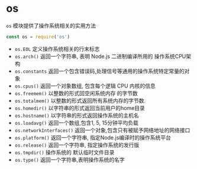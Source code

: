 # os

`os` 模块提供了操作系统相关的实用方法

```js
const os = require('os')
```

- `os.EOL`   定义操作系统相关的行末标志
- `os.arch()`  返回一个字符串, 表明 Node.js 二进制编译所用的 操作系统CPU架构
- `os.constants`  返回一个包含错误码,处理信号等通用的操作系统特定常量的对象
- `os.cpus()`   返回一个对象数组, 包含每个逻辑 CPU 内核的信息
- `os.freemem()`  以整数的形式回空闲系统内存 的字节数
- `os.totalmem()`  以整数的形式返回所有系统内存的字节数.
- `os.homedir()`  以字符串的形式返回当前用户的home目录
- `os.hostname()`  以字符串的形式返回操作系统的主机名
- `os.loadavg()`  返回一个数组,包含1, 5, 15分钟平均负载
- `os.networkInterfaces()`  返回一个对象,包含只有被赋予网络地址的网络接口
- `os.platform()`   返回一个字符串, 指定Node.js编译时的操作系统平台
- `os.release()`  返回一个字符串, 指定操作系统的发行版
- `os.tmpdir()`  操作系统的 默认临时文件目录
- `os.type()`  返回一个字符串,表明操作系统的名字
